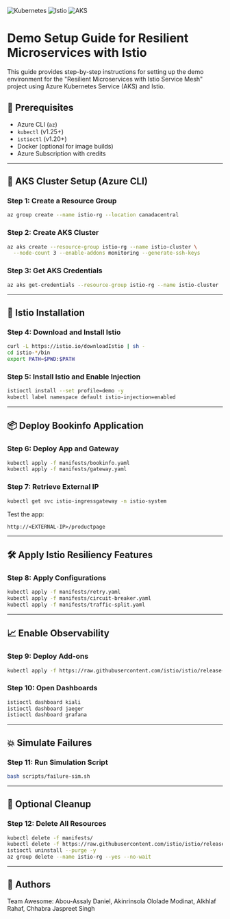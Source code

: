 ![Kubernetes](https://img.shields.io/badge/Kubernetes-v1.25+-blue)
![Istio](https://img.shields.io/badge/Istio-v1.20+-purple)
![AKS](https://img.shields.io/badge/AKS-Azure%20Kubernetes%20Service-brightgreen)

# Demo Setup Guide for Resilient Microservices with Istio

This guide provides step-by-step instructions for setting up the demo environment for the "Resilient Microservices with Istio Service Mesh" project using Azure Kubernetes Service (AKS) and Istio.

## 🔧 Prerequisites

- Azure CLI (`az`)
- `kubectl` (v1.25+)
- `istioctl` (v1.20+)
- Docker (optional for image builds)
- Azure Subscription with credits

---

## 🚀 AKS Cluster Setup (Azure CLI)

### Step 1: Create a Resource Group
```bash
az group create --name istio-rg --location canadacentral
```

### Step 2: Create AKS Cluster
```bash
az aks create --resource-group istio-rg --name istio-cluster \
  --node-count 3 --enable-addons monitoring --generate-ssh-keys
```

### Step 3: Get AKS Credentials
```bash
az aks get-credentials --resource-group istio-rg --name istio-cluster
```

---

## 🧪 Istio Installation

### Step 4: Download and Install Istio
```bash
curl -L https://istio.io/downloadIstio | sh -
cd istio-*/bin
export PATH=$PWD:$PATH
```

### Step 5: Install Istio and Enable Injection
```bash
istioctl install --set profile=demo -y
kubectl label namespace default istio-injection=enabled
```

---

## 📦 Deploy Bookinfo Application

### Step 6: Deploy App and Gateway
```bash
kubectl apply -f manifests/bookinfo.yaml
kubectl apply -f manifests/gateway.yaml
```

### Step 7: Retrieve External IP
```bash
kubectl get svc istio-ingressgateway -n istio-system
```
Test the app:
```
http://<EXTERNAL-IP>/productpage
```

---

## 🛠️ Apply Istio Resiliency Features

### Step 8: Apply Configurations
```bash
kubectl apply -f manifests/retry.yaml
kubectl apply -f manifests/circuit-breaker.yaml
kubectl apply -f manifests/traffic-split.yaml
```

---

## 📈 Enable Observability

### Step 9: Deploy Add-ons
```bash
kubectl apply -f https://raw.githubusercontent.com/istio/istio/release-1.20/samples/addons
```

### Step 10: Open Dashboards
```bash
istioctl dashboard kiali
istioctl dashboard jaeger
istioctl dashboard grafana
```

---

## 💥 Simulate Failures

### Step 11: Run Simulation Script
```bash
bash scripts/failure-sim.sh
```

---

## 🧼 Optional Cleanup

### Step 12: Delete All Resources
```bash
kubectl delete -f manifests/
kubectl delete -f https://raw.githubusercontent.com/istio/istio/release-1.20/samples/addons
istioctl uninstall --purge -y
az group delete --name istio-rg --yes --no-wait
```

---

## 👥 Authors

Team Awesome: Abou-Assaly Daniel, Akinrinsola Ololade Modinat, Alkhlaf Rahaf, Chhabra Jaspreet Singh